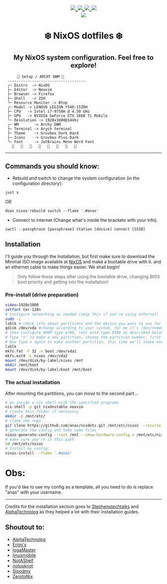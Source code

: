 <h1 align="center">
  <div>
    <a href="https://github.com/0x61nas/nixfiles/issues">
        <img src="https://img.shields.io/github/issues/0x61nas/nixfiles?color=fab387&labelColor=303446&style=for-the-badge">
    </a>
    <a href="https://github.com/0x61nas/nixfiles/stargazers">
        <img src="https://img.shields.io/github/stars/0x61nas/nixfiles?color=ca9ee6&labelColor=303446&style=for-the-badge">
    </a>
    <a href="https://github.com/0x61nas/nixfiles">
        <img src="https://img.shields.io/github/repo-size/0x61nas/nixfiles?color=ea999c&labelColor=303446&style=for-the-badge">
    </a>
    <a href="https://github.com/0x61nas/nixfiles/LICENSE">
        <img src="https://img.shields.io/static/v1.svg?style=for-the-badge&label=License&message=MIT&logoColor=ca9ee6&colorA=313244&colorB=cba6f7"/>
    </a>
    <br>
    </div>
        <img href="https://builtwithnix.org" src="https://builtwithnix.org/badge.svg"/>
   </h1>

<div align="center">
<h1>
❄️ NixOS dotfiles ❄️
</h1>
</div>
<h2 align="center">My NixOS system configuration. Feel free to explore!</h2>

```mint
⠀⠀   🌸 Setup / ARCHY DWM 🌸
 -----------------------------------
 ╭─ Distro  -> NixOS
 ├─ Editor  -> Neovim
 ├─ Browser -> Firefox
 ├─ Shell   -> ZSH
 ╰─ Resource Monitor -> Btop
 ╭─ Model -> LENOVO LEGION Y540-15IRH
 ├─ CPU   -> Intel i7-9750H @ 4.50 GHz
 ├─ GPU   -> NVIDIA GeForce GTX 1660 Ti Mobile
 ╰─ Resolution -> 1920x1080@144hz
 ╭─ WM       -> Archy DWM
 ├─ Terminal -> Arych terminal
 ├─ Theme    -> Gruvbox Dark Hard
 ├─ Icons    -> Gruvbox-Plus-Dark
 ╰─ Font     -> JetBrains Mono Nerd Font
               󰣨         
```

---

## Commands you should know:

- Rebuild and switch to change the system configuration (in the configuration directory):

```
just s
```

OR

```
doas nixos-rebuild switch --flake '.#anas'
```

- Connect to internet (Change what's inside the brackets with your info).

```
iwctl --passphrase [passphrase] station [device] connect [SSID]
```

## Installation

I'll guide you through the Installation, but first make sure to download the Minimal ISO image available at [NixOS](https://nixos.org/download#nixos-iso) and make a bootable drive with it.
and an ethernet cable to make things easier. We shall begin!

> Only follow these steps after using the bootable drive, changing BIOS boot priority and getting into the installation!

### Pre-install (drive preparation)

```sh
video=1920x1080
setfont ter-128n
# configure networking as needed (skip this if you're using ethernet)
sudo -i
lsblk # check info about partitions and the device you want to use for the installation
gdisk /dev/vda #change according to your system, for me it's /dev/nvme0n1
# then configure 600M type ef00, rest ext4 type 8300 as described below
# Type "n" to make a new partition, choose the partition number, first sector can be default but last sector should be 600M. Hex code for EFI is ef00.
# Now type n again to make another partition, this time we'll leave everything as default. After finishing these steps, make sure to write it to the disk by typing "w".
lsblk
mkfs.fat -F 32 -n boot /dev/vda1
mkfs.ext4 -L nixos /dev/vda2
mount /dev/disk/by-label/nixos /mnt
mkdir /mnt/boot
mount /dev/disk/by-label/boot /mnt/boot
```
### The actual installation

After mounting the partitions, you can move to the second part...

```sh
# go inside a nix shell with the specified programs
nix-shell -p git nixUnstable neovim
# create this folder if necessary
mkdir -p /mnt/etc/
# clone the repo
git clone https://github.com/anas/nixdots.git /mnt/etc/nixos --recurse-submodules
# generate the config and take some files
nixos-generate-config --root /mnt --show-hardware-config > /mnt/etc/nixos/hosts/anas/hardware-configuration.nix
# make sure you're in this path
cd /mnt/etc/nixos
# Install my config:
nixos-install --flake '.#anas'
```

# Obs:
If you'd like to use my config as a template, all you need to do is replace "anas" with your username.

---

Credits for the installation section goes to [Stephenstechtalks](https://github.com/stephenstechtalks) and [AlphaTechnolog](https://github.com/AlphaTechnolog) as they helped a lot with their installation guides.

## Shoutout to:

- [AlphaTechnolog](https://github.com/AlphaTechnolog/nixdots)
- [Eriim's](https://github.com/erictossell/nixflakes)
- [IogaMaster](https://github.com/IogaMaster)
- [linuxmobile](https://github.com/linuxmobile)
- [NotAShelf](https://github.com/NotAShelf/nyx)
- [notusknot](https://github.com/notusknot)
- [Sioodmy](https://github.com/sioodmy/dotfiles)
- [ZerotoNix](https://zero-to-nix.com)

